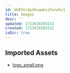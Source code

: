 ```yaml
---
id: 6b87ec4pd5uqwbsz5xnwhv1
title: Images
desc: ''
updated: 1723638383152
created: 1723638383152
isDir: true
---
```

## Imported Assets
- [logo_small.png](/assets/logo_small-rg9qsvvtnvx0.png)